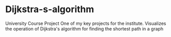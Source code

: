 # Dijkstra-s-algorithm
University Course Project
One of my key projects for the institute. 
Visualizes the operation of Dijkstra's algorithm
for finding the shortest path in a graph
